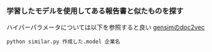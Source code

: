 ### 学習したモデルを使用してある報告書と似たものを探す

ハイパーパラメータについては以下を参照すると良い
[gensimのdoc2vec](https://radimrehurek.com/gensim/models/doc2vec.html)

```
python similar.py 作成した.model 企業名
```


